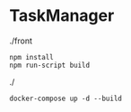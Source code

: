 # TaskManager
./front
```
npm install
npm run-script build
```

./
```
docker-compose up -d --build
```
